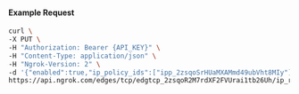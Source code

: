 <!-- Code generated for API Clients. DO NOT EDIT. -->

#### Example Request

```bash
curl \
-X PUT \
-H "Authorization: Bearer {API_KEY}" \
-H "Content-Type: application/json" \
-H "Ngrok-Version: 2" \
-d '{"enabled":true,"ip_policy_ids":["ipp_2zsqoSrHUaMXAMmd49ubVht8MIy"]}' \
https://api.ngrok.com/edges/tcp/edgtcp_2zsqoR2M7rdXF2FVUrai1tb26Uh/ip_restriction
```
